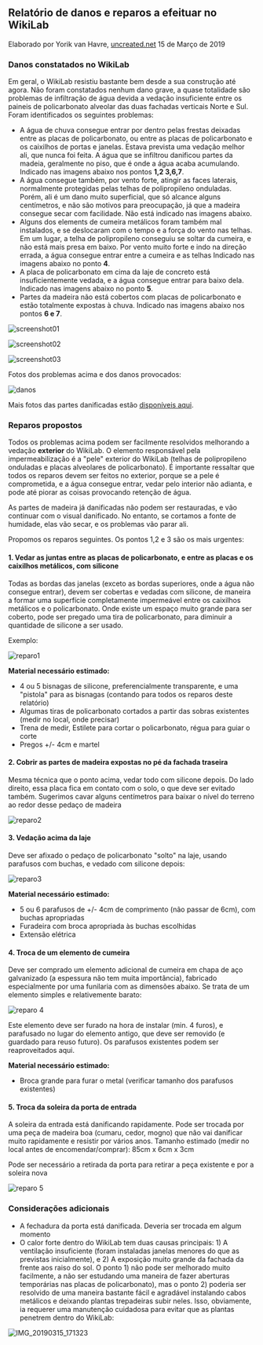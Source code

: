 ## Relatório de danos e reparos a efeituar no WikiLab

Elaborado por Yorik van Havre, [uncreated.net](http://www.uncreated.net) 15 de Março de 2019



### Danos constatados no WikiLab

Em geral, o WikiLab resistiu bastante bem desde a sua construção até agora. Não foram constatados nenhum dano grave, a quase totalidade são problemas de infiltração de água devida a vedação insuficiente entre os paineis de policarbonato alveolar das duas fachadas verticais Norte e Sul. Foram identificados os seguintes problemas:

* A água de chuva consegue entrar por dentro pelas frestas deixadas entre as placas de policarbonato, ou entre as placas de policarbonato e os caixilhos de portas e janelas. Estava prevista uma vedação melhor ali, que nunca foi feita. A água que se infiltrou danificou partes da madeia, geralmente no piso, que é onde a água acaba acumulando. Indicado nas imagens abaixo nos pontos **1,2 3,6,7**.
* A água consegue também, por vento forte, atingir as faces laterais, normalmente protegidas pelas telhas de polipropileno onduladas. Porém, ali é um dano muito superficial, que só alcance alguns centímetros, e não são motivos para preocupação, já que a madeira consegue secar com facilidade. Não está indicado nas imagens abaixo.
* Alguns dos elements de cumeira metálicos foram também mal instalados, e se deslocaram com o tempo e a força do vento nas telhas. Em um lugar, a telha de polipropileno conseguiu se soltar da cumeira, e não está mais presa em baixo. Por vento muito forte e indo na direção errada, a água consegue entrar entre a cumeira e as telhas Indicado nas imagens abaixo no ponto **4**.
* A placa de policarbonato em cima da laje de concreto está insuficientemente vedada, e a água consegue entrar para baixo dela. Indicado nas imagens abaixo no ponto **5**.
* Partes da madeira não está cobertos com placas de policarbonato e estão totalmente expostas à chuva. Indicado nas imagens abaixo nos pontos **6 e 7**.

![screenshot01](../fotos/relatorio-2019.03.15/screenshot01.jpg)



![screenshot02](../fotos/relatorio-2019.03.15/screenshot02.jpg)



![screenshot03](../fotos/relatorio-2019.03.15/screenshot03.jpg)



Fotos dos problemas acima e dos danos provocados:

![danos](../fotos/relatorio-2019.03.15/danos.jpg)

Mais fotos das partes danificadas estão [disponíveis aqui](../foros/relatorio-2019.03.15).



### Reparos propostos

Todos os problemas acima podem ser facilmente resolvidos melhorando a vedação **exterior** do WikiLab. O elemento responsável pela impermeabilização é a "pele" exterior do WikiLab (telhas de polipropileno onduladas e placas alveolares de policarbonato). É importante ressaltar que todos os reparos devem ser feitos no exterior, porque se a pele é comprometida, e a água consegue entrar, vedar pelo interior não adianta, e pode até piorar as coisas provocando retenção de água.

As partes de madeira já danificadas não podem ser restauradas, e vão continuar com o visual danificado. No entanto, se cortamos a fonte de humidade, elas vão secar, e os problemas vão parar ali.

Propomos os reparos seguintes. Os pontos 1,2 e 3 são os mais urgentes:

#### 1. Vedar as juntas entre as placas de policarbonato, e entre as placas e os caixilhos metálicos, com silicone

Todas as bordas das janelas (exceto as bordas superiores, onde a água não consegue entrar), devem ser cobertas e vedadas com silicone, de maneira a formar uma superfície completamente impermeável entre os caixilhos metálicos e o policarbonato. Onde existe um espaço muito grande para ser coberto, pode ser pregado uma tira de policarbonato, para diminuir a quantidade de silicone a ser usado.

Exemplo:

![reparo1](../fotos/relatorio-2019.03.15/reparo1.jpg)



**Material necessário estimado:**

* 4 ou 5 bisnagas de silicone, preferencialmente transparente, e uma "pistola" para as bisnagas (contando para todos os reparos deste relatório)
* Algumas tiras de policarbonato cortados a partir das sobras existentes (medir no local, onde precisar)
* Trena de medir, Estilete para cortar o policarbonato, régua para guiar o corte
* Pregos +/- 4cm e martel



#### 2. Cobrir as partes de madeira expostas no pé da fachada traseira

Mesma técnica que o ponto acima, vedar todo com silicone depois. Do lado direito, essa placa fica em contato com o solo, o que deve ser evitado também. Sugerimos cavar alguns centímetros para baixar o nível do terreno ao redor desse pedaço de madeira

![reparo2](../fotos/relatorio-2019.03.15/reparo2.jpg)



#### 3. Vedação acima da laje

Deve ser afixado o pedaço de policarbonato "solto" na laje, usando parafusos com buchas, e vedado com silicone depois:

![reparo3](../fotos/relatorio-2019.03.15/reparo3.jpg)



**Material necessário estimado:**

* 5 ou 6 parafusos de +/- 4cm de comprimento (não passar de 6cm), com buchas apropriadas
* Furadeira com broca apropriada às buchas escolhidas
* Extensão elétrica



#### 4. Troca de um elemento de cumeira

Deve ser comprado um elemento adicional de cumeira em chapa de aço galvanizado (a espessura não tem muita importância), fabricado especialmente por uma funilaria com as dimensões abaixo. Se trata de um elemento simples e relativemente barato:

![reparo 4](../fotos/relatorio-2019.03.15/reparo%204.jpg)

Este elemento deve ser furado na hora de instalar (min. 4 furos), e parafusado no lugar do elemento antigo, que deve ser removido (e guardado para reuso futuro). Os parafusos existentes podem ser reaproveitados aqui.

**Material necessário estimado:**

* Broca grande para furar o metal (verificar tamanho dos parafusos existentes)



#### 5. Troca da soleira da porta de entrada

A soleira da entrada está danificando rapidamente. Pode ser trocada por uma peça de madeira boa (cumaru, cedor, mogno) que não vai danificar muito rapidamente e resistir por vários anos. Tamanho estimado (medir no local antes de encomendar/comprar): 85cm x 6cm x 3cm

Pode ser necessário a retirada da porta para retirar a peça existente e por a soleira nova

![reparo 5](../fotos/relatorio-2019.03.15/reparo%205.jpg)





### Considerações adicionais

* A fechadura da porta está danificada. Deveria ser trocada em algum momento
* O calor forte dentro do WikiLab tem duas causas principais: 1) A ventilação insuficiente (foram instaladas janelas menores do que as previstas inicialmente), e 2) A exposição muito grande da fachada da frente aos raiso do sol. O ponto 1) não pode ser melhorado muito facilmente, a não ser estudando uma maneira de fazer aberturas temporárias nas placas de policarbonato), mas o ponto 2) poderia ser resolvido de uma maneira bastante fácil e agradável instalando cabos metálicos e deixando plantas trepadeiras subir neles. Isso, obviamente, ia requerer uma manutenção cuidadosa para evitar que as plantas penetrem dentro do WikiLab:

![IMG_20190315_171323](../fotos/relatorio-2019.03.15/IMG_20190315_171323.jpg)
